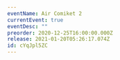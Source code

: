 ```yaml
---
eventName: Air Comiket 2
currentEvent: true
eventDesc: ""
preorder: 2020-12-25T16:00:00.000Z
release: 2021-01-20T05:26:17.074Z
id: cYqJpl5ZC
---
```


